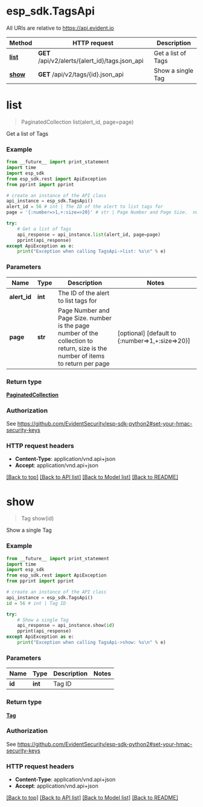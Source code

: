 # esp_sdk.TagsApi

All URIs are relative to https://api.evident.io

Method | HTTP request | Description
------------- | ------------- | -------------
[**list**](TagsApi.md#list) | **GET** /api/v2/alerts/{alert_id}/tags.json_api | Get a list of Tags
[**show**](TagsApi.md#show) | **GET** /api/v2/tags/{id}.json_api | Show a single Tag


# **list**
> PaginatedCollection list(alert_id, page=page)

Get a list of Tags

### Example 
```python
from __future__ import print_statement
import time
import esp_sdk
from esp_sdk.rest import ApiException
from pprint import pprint

# create an instance of the API class
api_instance = esp_sdk.TagsApi()
alert_id = 56 # int | The ID of the alert to list tags for
page = '{:number=>1,+:size=>20}' # str | Page Number and Page Size.  number is the page number of the collection to return, size is the number of items to return per page (optional) (default to {:number=>1,+:size=>20})

try: 
    # Get a list of Tags
    api_response = api_instance.list(alert_id, page=page)
    pprint(api_response)
except ApiException as e:
    print("Exception when calling TagsApi->list: %s\n" % e)
```

### Parameters

Name | Type | Description  | Notes
------------- | ------------- | ------------- | -------------
 **alert_id** | **int**| The ID of the alert to list tags for | 
 **page** | **str**| Page Number and Page Size.  number is the page number of the collection to return, size is the number of items to return per page | [optional] [default to {:number&#x3D;&gt;1,+:size&#x3D;&gt;20}]

### Return type

[**PaginatedCollection**](PaginatedCollection.md)

### Authorization

See https://github.com/EvidentSecurity/esp-sdk-python2#set-your-hmac-security-keys

### HTTP request headers

 - **Content-Type**: application/vnd.api+json
 - **Accept**: application/vnd.api+json

[[Back to top]](#) [[Back to API list]](../README.md#documentation-for-api-endpoints) [[Back to Model list]](../README.md#documentation-for-models) [[Back to README]](../README.md)

# **show**
> Tag show(id)

Show a single Tag

### Example 
```python
from __future__ import print_statement
import time
import esp_sdk
from esp_sdk.rest import ApiException
from pprint import pprint

# create an instance of the API class
api_instance = esp_sdk.TagsApi()
id = 56 # int | Tag ID

try: 
    # Show a single Tag
    api_response = api_instance.show(id)
    pprint(api_response)
except ApiException as e:
    print("Exception when calling TagsApi->show: %s\n" % e)
```

### Parameters

Name | Type | Description  | Notes
------------- | ------------- | ------------- | -------------
 **id** | **int**| Tag ID | 

### Return type

[**Tag**](Tag.md)

### Authorization

See https://github.com/EvidentSecurity/esp-sdk-python2#set-your-hmac-security-keys

### HTTP request headers

 - **Content-Type**: application/vnd.api+json
 - **Accept**: application/vnd.api+json

[[Back to top]](#) [[Back to API list]](../README.md#documentation-for-api-endpoints) [[Back to Model list]](../README.md#documentation-for-models) [[Back to README]](../README.md)

